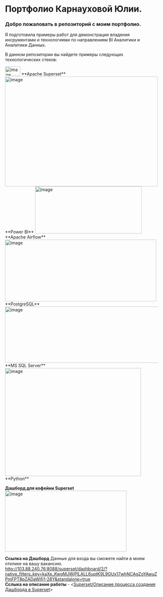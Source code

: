 # Портфолио Карнауховой Юлии.

### Добро пожаловать в репозиторий с моим портфолио.
Я подготовила примеры работ для демонстрации владения инсрументами и технологиями по направлениям BI Аналитики и Аналитики Данных.

В данном репозитории вы найдете примеры следующих технологических стеков:  
  
<img width="50" height="30" alt="image" src="https://github.com/user-attachments/assets/22e63fd2-27c8-48e9-a314-8c01b402c9e0" />   
**Apache Superset**
  
<img width="503" height="361" alt="image" src="https://github.com/user-attachments/assets/2a0ff8aa-8c1d-4c7c-9fd7-9501c4ee6eb6" />  
**Power BI**

<img width="351" height="155" alt="image" src="https://github.com/user-attachments/assets/2e2c9210-7ed7-44e2-96d5-a813f4888710" />  
**Apache Airflow**

<img width="498" height="203" alt="image" src="https://github.com/user-attachments/assets/c20e77c7-9e7a-439e-8347-8424a2bcc37e" />   
**PostgreSQL**

<img width="566" height="185" alt="image" src="https://github.com/user-attachments/assets/d26d0cd4-e8a5-4298-b568-f0f8bf480f1b" />  
**MS SQL Server**

<img width="448" height="355" alt="image" src="https://github.com/user-attachments/assets/25ef4a3b-6d52-4bcc-b503-a60562a98657" />  
**Python**  





          



**Дашборд для кофейни Superset**  
<img width="400" height="200" alt="image" src="https://github.com/user-attachments/assets/9b143b7f-5767-441e-87ed-231ee04f3e94" />


**Ссылка на Дашборд**
Данные для входа вы сможете найти в моем отклике на вашу вакансию.
<http://103.88.240.76:8088/superset/dashboard/2/?native_filters_key=kaXe_KwgMJWjPlLALL6uptK9L9GUx17whNCAgZoYAwuZPmFPT8pZADaWjfi1-28Y&standalone=true>  
**Сслыка на описание работы** - <[Superset/Описание процесса создания Дашборда в Superset](https://github.com/julialobankova/portfolio_09.2025/blob/0c39203eb92337b481fa1d41af3d3b10c54ad58b/Superset/%D0%9E%D0%BF%D0%B8%D1%81%D0%B0%D0%BD%D0%B8%D0%B5%20%D0%BF%D1%80%D0%BE%D1%86%D0%B5%D1%81%D1%81%D0%B0%20%D1%81%D0%BE%D0%B7%D0%B4%D0%B0%D0%BD%D0%B8%D1%8F%20%D0%94%D0%B0%D1%88%D0%B1%D0%BE%D1%80%D0%B4%D0%B0%20%D0%B2%20Superset)>
